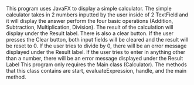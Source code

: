 This program uses JavaFX to display a simple calculator. The simple calculator takes in
2 numbers inputted by the user inside of 2 TextField and it will display the answer
perform the four basic operations (Addition, Subtraction, Multiplication, Division).
The result of the calculation will display under the Result label. There is also a clear button.
If the user presses the Clear button, both input fields will be cleared and the result will be reset to 0. 
If the user tries to divide by 0, there will be an error message displayed under the Result label.
If the user tries to enter in anything other than a number, there will be an error message displayed under the Result Label
This program only requires the Main class (Calculator). 
The methods that this class contains are start, evaluateExpression, handle, and the main method. 

